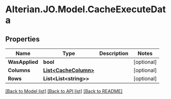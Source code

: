 # Alterian.JO.Model.CacheExecuteData

## Properties

Name | Type | Description | Notes
------------ | ------------- | ------------- | -------------
**WasApplied** | **bool** |  | [optional] 
**Columns** | [**List&lt;CacheColumn&gt;**](CacheColumn.md) |  | [optional] 
**Rows** | **List&lt;List&lt;string&gt;&gt;** |  | [optional] 

[[Back to Model list]](../README.md#documentation-for-models) [[Back to API list]](../README.md#documentation-for-api-endpoints) [[Back to README]](../README.md)

